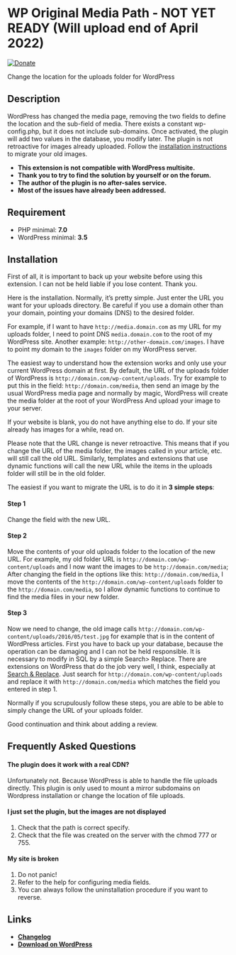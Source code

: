 # WP Original Media Path - NOT YET READY (Will upload end of April 2022)
[![Donate](https://img.shields.io/badge/Donate-PayPal-green.svg)](https://www.paypal.me/rvola)

Change the location for the uploads folder for WordPress

## Description
WordPress has changed the media page, removing the two fields to define the location and the sub-field of media.
There exists a constant wp-config.php, but it does not include sub-domains.
Once activated, the plugin will add two values ​​in the database, you modify later.
The plugin is not retroactive for images already uploaded.
Follow the [installation instructions](#installation) to migrate your old images.

* **This extension is not compatible with WordPress multisite.**
* **Thank you to try to find the solution by yourself or on the forum.**
* **The author of the plugin is no after-sales service.**
* **Most of the issues have already been addressed.**

## Requirement

* PHP minimal: **7.0**
* WordPress minimal: **3.5**

## Installation
First of all, it is important to back up your website before using this extension. I can not be held liable if you lose content. Thank you.

Here is the installation. Normally, it’s pretty simple. Just enter the URL you want for your uploads directory. Be careful if you use a domain other than your domain, pointing your domains (DNS) to the desired folder.

For example, if I want to have `http://media.domain.com` as my URL for my uploads folder, I need to point DNS `media.domain.com` to the root of my WordPress site.
Another example: `http://other-domain.com/images`. I have to point my domain to the `images` folder on my WordPress server.

The easiest way to understand how the extension works and only use your current WordPress domain at first. By default, the URL of the uploads folder of WordPress is `http://domain.com/wp-content/uploads`. Try for example to put this in the field: `http://domain.com/media`, then send an image by the usual WordPress media page and normally by magic, WordPress will create the media folder at the root of your WordPress And upload your image to your server.

If your website is blank, you do not have anything else to do. If your site already has images for a while, read on.

Please note that the URL change is never retroactive. This means that if you change the URL of the media folder, the images called in your article, etc. will still call the old URL. Similarly, templates and extensions that use dynamic functions will call the new URL while the items in the uploads folder will still be in the old folder.

The easiest if you want to migrate the URL is to do it in **3 simple steps**:

#### Step 1
Change the field with the new URL.

#### Step 2
Move the contents of your old uploads folder to the location of the new URL. For example, my old folder URL is `http://domain.com/wp-content/uploads` and I now want the images to be `http://domain.com/media`; After changing the field in the options like this: `http://domain.com/media`, I move the contents of the `http://domain.com/wp-content/uploads` folder to the `http://domain.com/media`, so I allow dynamic functions to continue to find the media files in your new folder.

#### Step 3
Now we need to change, the old image calls `http://domain.com/wp-content/uploads/2016/05/test.jpg` for example that is in the content of WordPress articles. First you have to back up your database, because the operation can be damaging and I can not be held responsible. It is necessary to modify in SQL by a simple Search> Replace.
There are extensions on WordPress that do the job very well, I think, especially at [Search & Replace](https://wordpress.org/plugins/search-and-replace/).
Just search for `http://domain.com/wp-content/uploads` and replace it with `http://domain.com/media` which matches the field you entered in step 1.

Normally if you scrupulously follow these steps, you are able to be able to simply change the URL of your uploads folder.

Good continuation and think about adding a review.

## Frequently Asked Questions

#### The plugin does it work with a real CDN?
Unfortunately not. Because WordPress is able to handle the file uploads directly.
This plugin is only used to mount a mirror subdomains on Wordpress installation or change the location of file uploads.

#### I just set the plugin, but the images are not displayed
1. Check that the path is correct specify.
2. Check that the file was created on the server with the chmod 777 or 755.

#### My site is broken
1. Do not panic!
2. Refer to the help for configuring media fields.
3. You can always follow the uninstallation procedure if you want to reverse.

## Links

* [**Changelog**](https://github.com/rvola/wp-original-media-path/blob/master/CHANGELOG.md)
* [**Download on WordPress**](https://wordpress.org/plugins/wp-original-media-path-multisite/)

